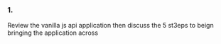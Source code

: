 ### 1.

Review the vanilla js api application then discuss the 5 st3eps to beign bringing the application across
